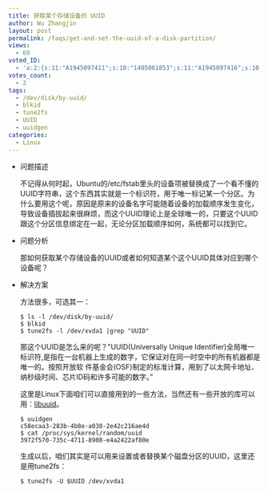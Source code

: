 ```yaml
---
title: 获取某个存储设备的 UUID
author: Wu Zhangjin
layout: post
permalink: /faqs/get-and-set-the-uuid-of-a-disk-partition/
views:
  - 69
voted_ID:
  - 'a:2:{s:11:"A1945097411";s:10:"1405061853";s:11:"A1945097416";s:10:"1405637893";}'
votes_count:
  - 2
tags:
  - /dev/disk/by-uuid/
  - blkid
  - tune2fs
  - UUID
  - uuidgen
categories:
  - Linux
---
```

* 问题描述

  不记得从何时起，Ubuntu的/etc/fstab里头的设备项被替换成了一个看不懂的UUID字符串，这个东西其实就是一个标识符，用于唯一标记某一个分区。为什么要用这个呢，原因是原来的设备名字可能随着设备的加载顺序发生变化，导致设备插拔起来很麻烦，而这个UUID理论上是全球唯一的，只要这个UUID跟这个分区信息绑定在一起，无论分区加载顺序如何，系统都可以找到它。

* 问题分析

  那如何获取某个存储设备的UUID或者如何知道某个这个UUID具体对应到哪个设备呢？

* 解决方案

  方法很多，可选其一：

      $ ls -l /dev/disk/by-uuid/
      $ blkid
      $ tune2fs -l /dev/xvda1 |grep "UUID"

  那这个UUID是怎么来的呢？&#8221;UUID(Universally Unique Identifier)全局唯一标识符,是指在一台机器上生成的数字，它保证对在同一时空中的所有机器都是唯一的。按照开放软 件基金会(OSF)制定的标准计算，用到了以太网卡地址、纳秒级时间、芯片ID码和许多可能的数字。&#8221;

  这里是Linux下面咱们可以直接用到的一些方法，当然还有一些开放的库可以用：[libuuid][1]。

      $ uuidgen
      c58ecaa3-283b-4b8e-a038-2e42c216ae4d
      $ cat /proc/sys/kernel/random/uuid
      3972f570-735c-4711-8908-e4a2422af80e

  生成以后，咱们其实是可以用来设置或者替换某个磁盘分区的UUID，这里还是用tune2fs：

      $ tune2fs -U $UUID /dev/xvda1

 [1]: http://linux.die.net/man/3/libuuid
